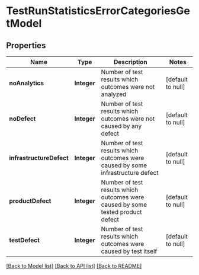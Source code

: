 # TestRunStatisticsErrorCategoriesGetModel
## Properties

| Name | Type | Description | Notes |
|------------ | ------------- | ------------- | -------------|
| **noAnalytics** | **Integer** | Number of test results which outcomes were not analyzed | [default to null] |
| **noDefect** | **Integer** | Number of test results which outcomes were not caused by any defect | [default to null] |
| **infrastructureDefect** | **Integer** | Number of test results which outcomes were caused by some infrastructure defect | [default to null] |
| **productDefect** | **Integer** | Number of test results which outcomes were caused by some tested product defect | [default to null] |
| **testDefect** | **Integer** | Number of test results which outcomes were caused by test itself | [default to null] |

[[Back to Model list]](../README.md#documentation-for-models) [[Back to API list]](../README.md#documentation-for-api-endpoints) [[Back to README]](../README.md)

